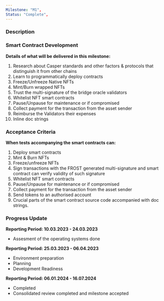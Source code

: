 ```yaml
---
Milestone: "M1",
Status: "Complete",
---
```

<!--lang:en--> 
### Description
### Smart Contract Development

**Details of what will be delivered in this milestone:**
1. Research about Casper standards and other factors & protocols that distinguish it from other chains
2. Learn to programmatically deploy contracts
3. Freeze/Unfreeze Native NFTs
4. Mint/Burn wrapped NFTs
5. Trust the multi-signature of the bridge oracle validators
6. Whitelist NFT smart contracts
7. Pause/Unpause for maintenance or if compromised
8. Collect payment for the transaction from the asset sender
9. Reimburse the Validators their expenses
10. Inline doc strings


### Acceptance Criteria

**When tests accompanying the smart contracts can:**

1. Deploy smart contracts
2. Mint & Burn NFTs
3. Freeze/unfreeze NFTs
4. Sign transactions with the FROST generated multi-signature and smart contract can verify validity of such signature
5. Whitelist NFT smart contracts
6. Pause/Unpause for maintenance or if compromised
7. Collect payment for the transaction from the asset sender
8. Send tokens to an authorised account
9. Crucial parts of the smart contract source code accompanied with doc strings.

### Progress Update

**Reporting Period: 10.03.2023 - 24.03.2023**
- Assesment of the operating systems done

**Reporting Period: 25.03.2023 - 06.04.2023**
- Environment preparation
- Planning
- Development Readiness

**Reporting Period: 06.01.2024 - 16.07.2024**
- Completed
- Consolidated review completed and milestone accepted
